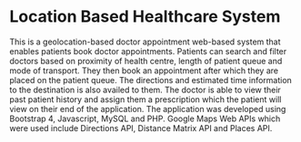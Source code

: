 # Location Based Healthcare System
This is a geolocation-based doctor appointment web-based system that enables patients book doctor appointments.
Patients can search and filter doctors based on proximity of health centre, length of patient queue and mode of transport. They then book an appointment after which they are placed on the patient queue. The directions and estimated time information to the destination is also availed to them.
The doctor is able to view their past patient history and assign them a prescription which the patient will view on their end of the application.
The application was developed using Bootstrap 4, Javascript, MySQL and PHP.
Google Maps Web APIs which were used include Directions API, Distance Matrix API and Places API.
